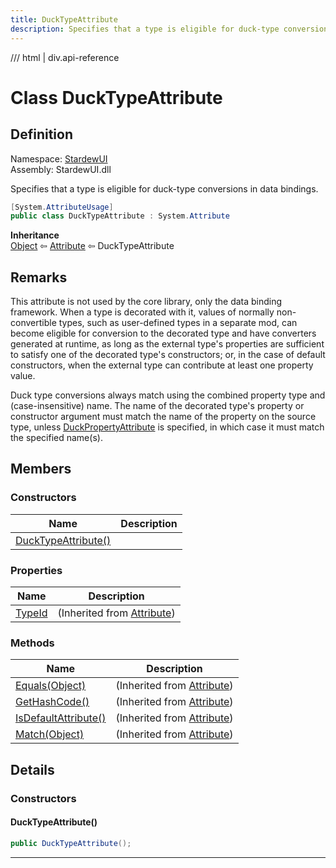 ```yaml
---
title: DuckTypeAttribute
description: Specifies that a type is eligible for duck-type conversions in data bindings.
---
```


<link rel="stylesheet" href="/StardewUI/stylesheets/reference.css" />

/// html | div.api-reference

# Class DuckTypeAttribute

## Definition

<div class="api-definition" markdown>

Namespace: [StardewUI](index.md)  
Assembly: StardewUI.dll  

</div>

Specifies that a type is eligible for duck-type conversions in data bindings.

```cs
[System.AttributeUsage]
public class DuckTypeAttribute : System.Attribute
```

**Inheritance**  
[Object](https://learn.microsoft.com/en-us/dotnet/api/system.object) ⇦ [Attribute](https://learn.microsoft.com/en-us/dotnet/api/system.attribute) ⇦ DuckTypeAttribute

## Remarks

This attribute is not used by the core library, only the data binding framework. When a type is decorated with it, values of normally non-convertible types, such as user-defined types in a separate mod, can become eligible for conversion to the decorated type and have converters generated at runtime, as long as the external type's properties are sufficient to satisfy one of the decorated type's constructors; or, in the case of default constructors, when the external type can contribute at least one property value. 

 Duck type conversions always match using the combined property type and (case-insensitive) name. The name of the decorated type's property or constructor argument must match the name of the property on the source type, unless [DuckPropertyAttribute](duckpropertyattribute.md) is specified, in which case it must match the specified name(s).

## Members

### Constructors

 | Name | Description |
| --- | --- |
| [DuckTypeAttribute()](#ducktypeattribute) |  | 

### Properties

 | Name | Description |
| --- | --- |
| [TypeId](https://learn.microsoft.com/en-us/dotnet/api/system.attribute.typeid) | <span class="muted" markdown>(Inherited from [Attribute](https://learn.microsoft.com/en-us/dotnet/api/system.attribute))</span> | 

### Methods

 | Name | Description |
| --- | --- |
| [Equals(Object)](https://learn.microsoft.com/en-us/dotnet/api/system.attribute.equals) | <span class="muted" markdown>(Inherited from [Attribute](https://learn.microsoft.com/en-us/dotnet/api/system.attribute))</span> | 
| [GetHashCode()](https://learn.microsoft.com/en-us/dotnet/api/system.attribute.gethashcode) | <span class="muted" markdown>(Inherited from [Attribute](https://learn.microsoft.com/en-us/dotnet/api/system.attribute))</span> | 
| [IsDefaultAttribute()](https://learn.microsoft.com/en-us/dotnet/api/system.attribute.isdefaultattribute) | <span class="muted" markdown>(Inherited from [Attribute](https://learn.microsoft.com/en-us/dotnet/api/system.attribute))</span> | 
| [Match(Object)](https://learn.microsoft.com/en-us/dotnet/api/system.attribute.match) | <span class="muted" markdown>(Inherited from [Attribute](https://learn.microsoft.com/en-us/dotnet/api/system.attribute))</span> | 

## Details

### Constructors

#### DuckTypeAttribute()



```cs
public DuckTypeAttribute();
```

-----

